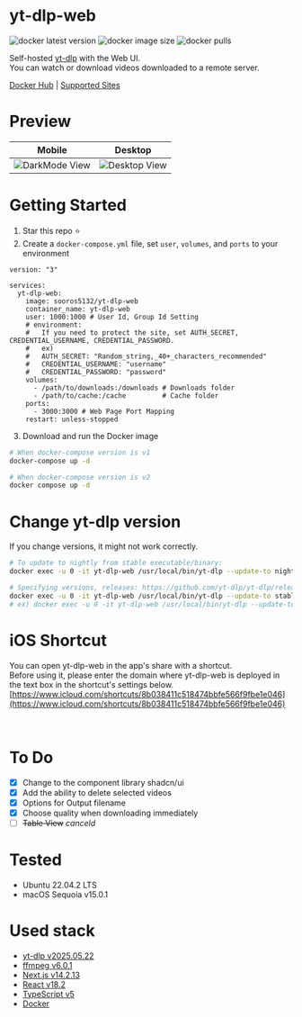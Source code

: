 # yt-dlp-web
![docker latest version](https://img.shields.io/docker/v/sooros5132/yt-dlp-web?color=#4c1) ![docker image size](https://img.shields.io/docker/image-size/sooros5132/yt-dlp-web) ![docker pulls](https://img.shields.io/docker/pulls/sooros5132/yt-dlp-web)

Self-hosted [yt-dlp](https://github.com/yt-dlp/yt-dlp) with the Web UI.<br />
You can watch or download videos downloaded to a remote server.

[Docker Hub](https://hub.docker.com/r/sooros5132/yt-dlp-web) | [Supported Sites](https://github.com/yt-dlp/yt-dlp/blob/master/supportedsites.md)
<br />

# Preview
| Mobile | Desktop | 
|--|--|
| ![DarkMode View](https://github.com/sooros5132/yt-dlp-web/assets/74892930/438d6fb9-18e5-4e89-949f-1b25e072af88) | ![Desktop View](https://github.com/sooros5132/yt-dlp-web/assets/74892930/5bb2d22a-2c93-4428-be02-02e1b65a361d) |

# Getting Started
1. Star this repo ⭐️
2. Create a `docker-compose.yml` file, set `user`, `volumes`, and `ports` to your environment
```YML
version: "3"

services:
  yt-dlp-web:
    image: sooros5132/yt-dlp-web
    container_name: yt-dlp-web
    user: 1000:1000 # User Id, Group Id Setting
    # environment:
    #   If you need to protect the site, set AUTH_SECRET, CREDENTIAL_USERNAME, CREDENTIAL_PASSWORD.
    #   ex)
    #   AUTH_SECRET: "Random_string,_40+_characters_recommended"
    #   CREDENTIAL_USERNAME: "username"
    #   CREDENTIAL_PASSWORD: "password"
    volumes:
      - /path/to/downloads:/downloads # Downloads folder
      - /path/to/cache:/cache         # Cache folder
    ports:
      - 3000:3000 # Web Page Port Mapping
    restart: unless-stopped
```

3. Download and run the Docker image
```BASH
# When docker-compose version is v1
docker-compose up -d

# When docker-compose version is v2
docker compose up -d
```

# Change yt-dlp version
If you change versions, it might not work correctly.
```BASH
# To update to nightly from stable executable/binary:
docker exec -u 0 -it yt-dlp-web /usr/local/bin/yt-dlp --update-to nightly

# Specifying versions, releases: https://github.com/yt-dlp/yt-dlp/releases
docker exec -u 0 -it yt-dlp-web /usr/local/bin/yt-dlp --update-to stable@<releases date>
# ex) docker exec -u 0 -it yt-dlp-web /usr/local/bin/yt-dlp --update-to stable@2024.08.06
```

# iOS Shortcut
You can open yt-dlp-web in the app's share with a shortcut.<br/>Before using it, please enter the domain where yt-dlp-web is deployed in the text box in the shortcut's settings below.
[https://www.icloud.com/shortcuts/8b038411c518474bbfe566f9fbe1e046](https://www.icloud.com/shortcuts/8b038411c518474bbfe566f9fbe1e046)

<br />

# To Do
- [X] Change to the component library shadcn/ui
- [X] Add the ability to delete selected videos
- [X] Options for Output filename
- [X] Choose quality when downloading immediately
- [ ] ~~Table View~~ _canceld_

# Tested
- Ubuntu 22.04.2 LTS
- macOS Sequoia v15.0.1

# Used stack
- [yt-dlp v2025.05.22](https://github.com/yt-dlp/yt-dlp)
- [ffmpeg v6.0.1](https://ffmpeg.org/)
- [Next.js v14.2.13](https://nextjs.org/)
- [React v18.2](https://react.dev/)
- [TypeScript v5](https://www.typescriptlang.org/)
- [Docker](https://www.docker.com/)

